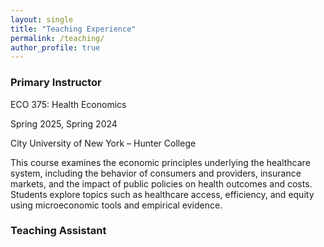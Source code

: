 ```yaml
---
layout: single
title: "Teaching Experience"
permalink: /teaching/
author_profile: true
---
```


<style>
/* Center the page title */
.page__title {
  text-align: center;
}

/* Style the main content */
.page__content {
  font-size: 0.8rem;
  line-height: 1.3;
  text-align: justify;
  margin-top: 10px; /* space between title and text */
}
</style>

### Primary Instructor


ECO 375: Health Economics

Spring 2025, Spring 2024

City University of New York – Hunter College

This course examines the economic principles underlying the healthcare system, including the behavior of consumers and providers, insurance markets, and the impact of public policies on health outcomes and costs. Students explore topics such as healthcare access, efficiency, and equity using microeconomic tools and empirical evidence.

### Teaching Assistant
